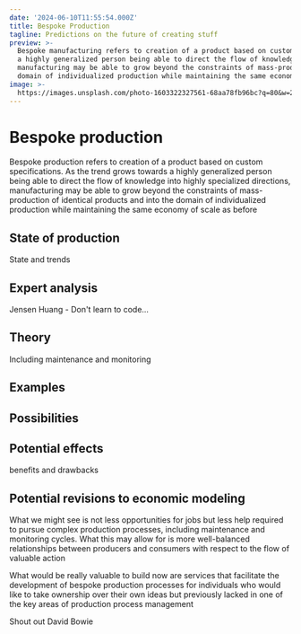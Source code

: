 ```yaml
---
date: '2024-06-10T11:55:54.000Z'
title: Bespoke Production
tagline: Predictions on the future of creating stuff
preview: >-
  Bespoke manufacturing refers to creation of a product based on custom specifications. As the trend grows towards
  a highly generalized person being able to direct the flow of knowledge into highly specialized directions,
  manufacturing may be able to grow beyond the constraints of mass-production of identical products and into the
  domain of individualized production while maintaining the same economy of scale as before
image: >-
  https://images.unsplash.com/photo-1603322327561-68aa78fb96bc?q=80&w=2070&auto=format&fit=crop&ixlib=rb-4.0.3&ixid=M3wxMjA3fDB8MHxwaG90by1wYWdlfHx8fGVufDB8fHx8fA%3D%3D
---
```


# Bespoke production

Bespoke production refers to creation of a product based on custom specifications. As the trend grows towards
a highly generalized person being able to direct the flow of knowledge into highly specialized directions,
manufacturing may be able to grow beyond the constraints of mass-production of identical products and into the
domain of individualized production while maintaining the same economy of scale as before

## State of production
State and trends

## Expert analysis
Jensen Huang - Don't learn to code...

## Theory
Including maintenance and monitoring

## Examples


## Possibilities


## Potential effects
benefits and drawbacks

## Potential revisions to economic modeling

What we might see is not less opportunities for jobs but less help required to pursue complex production processes,
including maintenance and monitoring cycles. What this may allow for is more well-balanced relationships between
producers and consumers with respect to the flow of valuable action

What would be really valuable to build now
are services that facilitate the development of bespoke production processes for individuals who would like to
take ownership over their own ideas but previously lacked in one of the key areas of production process management

Shout out David Bowie